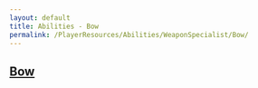```yaml
---
layout: default
title: Abilities - Bow
permalink: /PlayerResources/Abilities/WeaponSpecialist/Bow/
---
```

## [Bow](#Bow)
